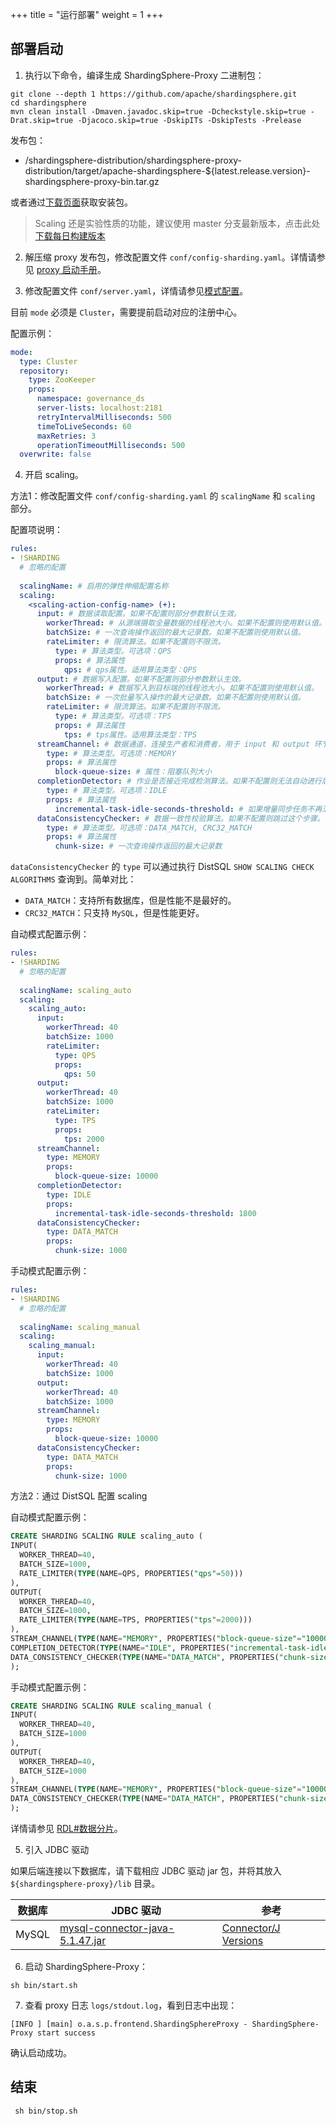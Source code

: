 +++
title = "运行部署"
weight = 1
+++

## 部署启动

1. 执行以下命令，编译生成 ShardingSphere-Proxy 二进制包：

```
git clone --depth 1 https://github.com/apache/shardingsphere.git
cd shardingsphere
mvn clean install -Dmaven.javadoc.skip=true -Dcheckstyle.skip=true -Drat.skip=true -Djacoco.skip=true -DskipITs -DskipTests -Prelease
```

发布包：
- /shardingsphere-distribution/shardingsphere-proxy-distribution/target/apache-shardingsphere-${latest.release.version}-shardingsphere-proxy-bin.tar.gz

或者通过[下载页面]( https://shardingsphere.apache.org/document/current/cn/downloads/ )获取安装包。

> Scaling 还是实验性质的功能，建议使用 master 分支最新版本，点击此处[下载每日构建版本]( https://github.com/apache/shardingsphere#nightly-builds )

2. 解压缩 proxy 发布包，修改配置文件 `conf/config-sharding.yaml`。详情请参见 [proxy 启动手册](/cn/user-manual/shardingsphere-proxy/startup/bin/)。

3. 修改配置文件 `conf/server.yaml`，详情请参见[模式配置](/cn/user-manual/shardingsphere-jdbc/yaml-config/mode/)。

目前 `mode` 必须是 `Cluster`，需要提前启动对应的注册中心。

配置示例：
```yaml
mode:
  type: Cluster
  repository:
    type: ZooKeeper
    props:
      namespace: governance_ds
      server-lists: localhost:2181
      retryIntervalMilliseconds: 500
      timeToLiveSeconds: 60
      maxRetries: 3
      operationTimeoutMilliseconds: 500
  overwrite: false
```

4. 开启 scaling。

方法1：修改配置文件 `conf/config-sharding.yaml` 的 `scalingName` 和 `scaling` 部分。

配置项说明：
```yaml
rules:
- !SHARDING
  # 忽略的配置
  
  scalingName: # 启用的弹性伸缩配置名称
  scaling:
    <scaling-action-config-name> (+):
      input: # 数据读取配置。如果不配置则部分参数默认生效。
        workerThread: # 从源端摄取全量数据的线程池大小。如果不配置则使用默认值。
        batchSize: # 一次查询操作返回的最大记录数。如果不配置则使用默认值。
        rateLimiter: # 限流算法。如果不配置则不限流。
          type: # 算法类型。可选项：QPS
          props: # 算法属性
            qps: # qps属性。适用算法类型：QPS
      output: # 数据写入配置。如果不配置则部分参数默认生效。
        workerThread: # 数据写入到目标端的线程池大小。如果不配置则使用默认值。
        batchSize: # 一次批量写入操作的最大记录数。如果不配置则使用默认值。
        rateLimiter: # 限流算法。如果不配置则不限流。
          type: # 算法类型。可选项：TPS
          props: # 算法属性
            tps: # tps属性。适用算法类型：TPS
      streamChannel: # 数据通道，连接生产者和消费者，用于 input 和 output 环节。如果不配置则默认使用 MEMORY 类型
        type: # 算法类型。可选项：MEMORY
        props: # 算法属性
          block-queue-size: # 属性：阻塞队列大小
      completionDetector: # 作业是否接近完成检测算法。如果不配置则无法自动进行后续步骤，可以通过 DistSQL 手动操作。
        type: # 算法类型。可选项：IDLE
        props: # 算法属性
          incremental-task-idle-seconds-threshold: # 如果增量同步任务不再活动超过一定时间，那么可以认为增量同步任务接近完成。适用算法类型：IDLE
      dataConsistencyChecker: # 数据一致性校验算法。如果不配置则跳过这个步骤。
        type: # 算法类型。可选项：DATA_MATCH, CRC32_MATCH
        props: # 算法属性
          chunk-size: # 一次查询操作返回的最大记录数
```

`dataConsistencyChecker` 的 `type` 可以通过执行 DistSQL `SHOW SCALING CHECK ALGORITHMS` 查询到。简单对比：
- `DATA_MATCH`：支持所有数据库，但是性能不是最好的。
- `CRC32_MATCH`：只支持 `MySQL`，但是性能更好。

自动模式配置示例：
```yaml
rules:
- !SHARDING
  # 忽略的配置
  
  scalingName: scaling_auto
  scaling:
    scaling_auto:
      input:
        workerThread: 40
        batchSize: 1000
        rateLimiter:
          type: QPS
          props:
            qps: 50
      output:
        workerThread: 40
        batchSize: 1000
        rateLimiter:
          type: TPS
          props:
            tps: 2000
      streamChannel:
        type: MEMORY
        props:
          block-queue-size: 10000
      completionDetector:
        type: IDLE
        props:
          incremental-task-idle-seconds-threshold: 1800
      dataConsistencyChecker:
        type: DATA_MATCH
        props:
          chunk-size: 1000
```

手动模式配置示例：
```yaml
rules:
- !SHARDING
  # 忽略的配置
  
  scalingName: scaling_manual
  scaling:
    scaling_manual:
      input:
        workerThread: 40
        batchSize: 1000
      output:
        workerThread: 40
        batchSize: 1000
      streamChannel:
        type: MEMORY
        props:
          block-queue-size: 10000
      dataConsistencyChecker:
        type: DATA_MATCH
        props:
          chunk-size: 1000
```

方法2：通过 DistSQL 配置 scaling

自动模式配置示例：
```sql
CREATE SHARDING SCALING RULE scaling_auto (
INPUT(
  WORKER_THREAD=40,
  BATCH_SIZE=1000,
  RATE_LIMITER(TYPE(NAME=QPS, PROPERTIES("qps"=50)))
),
OUTPUT(
  WORKER_THREAD=40,
  BATCH_SIZE=1000,
  RATE_LIMITER(TYPE(NAME=TPS, PROPERTIES("tps"=2000)))
),
STREAM_CHANNEL(TYPE(NAME="MEMORY", PROPERTIES("block-queue-size"="10000"))),
COMPLETION_DETECTOR(TYPE(NAME="IDLE", PROPERTIES("incremental-task-idle-seconds-threshold"="1800"))),
DATA_CONSISTENCY_CHECKER(TYPE(NAME="DATA_MATCH", PROPERTIES("chunk-size"="1000")))
);
```

手动模式配置示例：
```sql
CREATE SHARDING SCALING RULE scaling_manual (
INPUT(
  WORKER_THREAD=40,
  BATCH_SIZE=1000
),
OUTPUT(
  WORKER_THREAD=40,
  BATCH_SIZE=1000
),
STREAM_CHANNEL(TYPE(NAME="MEMORY", PROPERTIES("block-queue-size"="10000"))),
DATA_CONSISTENCY_CHECKER(TYPE(NAME="DATA_MATCH", PROPERTIES("chunk-size"="1000")))
);
```

详情请参见 [RDL#数据分片](/cn/user-manual/shardingsphere-proxy/distsql/syntax/rdl/rule-definition/sharding/)。

5. 引入 JDBC 驱动

如果后端连接以下数据库，请下载相应 JDBC 驱动 jar 包，并将其放入 `${shardingsphere-proxy}/lib` 目录。

| 数据库                 | JDBC 驱动                              | 参考                 |
| --------------------- | ------------------------------------ | -------------------- |
| MySQL                 | [mysql-connector-java-5.1.47.jar]( https://repo1.maven.org/maven2/mysql/mysql-connector-java/5.1.47/mysql-connector-java-5.1.47.jar ) | [Connector/J Versions]( https://dev.mysql.com/doc/connector-j/5.1/en/connector-j-versions.html ) |

6. 启动 ShardingSphere-Proxy：

```
sh bin/start.sh
```

7. 查看 proxy 日志 `logs/stdout.log`，看到日志中出现：

```
[INFO ] [main] o.a.s.p.frontend.ShardingSphereProxy - ShardingSphere-Proxy start success
```

确认启动成功。

## 结束

```
 sh bin/stop.sh
```
